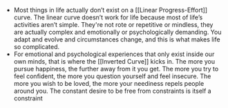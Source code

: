 * Most things in life actually don’t exist on a [[Linear Progress-Effort]] curve. The linear curve doesn’t work for life because most of life’s activities aren’t simple. They're not rote or repetitive or mindless, they are actually complex and emotionally or psychologically demanding. You adapt and evolve and circumstances change, and this is what makes life so complicated.
* For emotional and psychological experiences that only exist inside our own minds, that is where the [[Inverted Curve]] kicks in. The more you pursue happiness, the further away from it you get. The more you try to feel confident, the more you question yourself and feel insecure. The more you wish to be loved, the more your neediness repels people around you. The constant desire to be free from constraints is itself a constraint